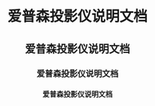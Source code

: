 

# <center>爱普森投影仪说明文档</center>

## <center>爱普森投影仪说明文档</center>

### <center>爱普森投影仪说明文档</center>

#### <center>爱普森投影仪说明文档</center>
